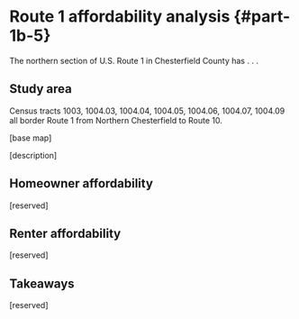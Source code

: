 # Route 1 affordability analysis  {#part-1b-5}

The northern section of U.S. Route 1 in Chesterfield County has . . .



## Study area

Census tracts 1003, 1004.03, 1004.04, 1004.05, 1004.06, 1004.07, 1004.09 all border Route 1 from Northern Chesterfield to Route 10.

[base map]

[description]

## Homeowner affordability

[reserved]







## Renter affordability

[reserved]




## Takeaways

[reserved]

